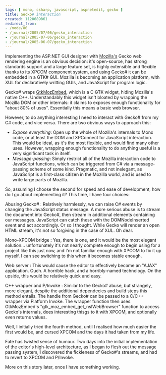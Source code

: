 ```yaml
---
tags: [ mono, csharp, javascript, aspnetedit, gecko ]
title: Gecko# interaction
created: 1120689861
redirect_from:
- /node/80
- /journal/2005/07/06/gecko_interaction
- /journal/2005-07-06/gecko_interaction
- /journal/2005-06-07/gecko_interaction
---
```

Implementing the ASP.NET GUI designer with [Mozilla's](http://www.mozilla.org)
Gecko web rendering engine is an obvious decision: it's open-source, has strong
standards support and a large feature set, is highly extensible and flexible
thanks to its XPCOM component system, and using Gecko# it can be embedded in a
GTK# GUI. Mozilla is becoming an application platform, with XUL for
declaratively writting GUIs, and JavaScript for program logic.<!--break-->

Gecko# wraps [GtkMozEmbed](http://www.mozilla.org/unix/gtk-embedding.html),
which is a C GTK widget, hiding Mozilla's native C++. Understandably this widget
isn't bloated by wrapping the Mozilla DOM or other internals: it claims to
exposes enough functionality for "about 80% of uses". Essentially this means a
basic web browser.

However, to do anything interesting I need to interact with Gecko# from my C#
code, and vice versa. There are two obvious ways to approach this:

* _Expose everything_: Open up the whole of Mozilla's internals to Mono code, or
  at least the DOM and XPConnect for JavaScript interaction. This would be
  ideal, as it's the most flexible, and would find many other uses. However,
  wrapping enough functionality to do anything useful is a very significant task
  in itself.
* _Message-passing_: Simply restrict all of the Mozilla interaction code to
  JavaScript functions, which can be triggered from C# via a message-passing
  scheme of some kind. Pragmatic, and not inelegant, as JavaScript is a
  first-class citizen in the Mozilla world, and is used to write large parts of
  Mozilla.

So, assuming I choose the second for speed and ease of development, how do I go
about implementing it? This time, I have four choices:

Abusing Gecko#
: Relatively harmlessly, we can raise C# events by changing the
  JavaScript status message. A more serious abuse is to stream the document into
  Gecko#, then stream in additional elements containing our messages. JavaScript
  can catch these with the DOMNodeInserted event and act accordingly. Or so I
  thought. While Gecko will render an open HTML stream, it's not so forgiving in
  the case of XUL. Oh dear.

Mono-XPCOM bridge
: Yes, there is one, and it would be the most elegant
  solution... unfortunately it's not nearly complete enough to begin using for a
  project like this just now, and I'm not familiar enough with XPCOM to fix it up
  myself. I can see switching to this when it becomes stable enough.

Web server
: This would cause the editor to effectively become an "AJAX"
  application. Ouch. A horrible hack, and a horribly-named technology. On the
  upside, this would be relatively quick and easy.

C++ wrapper and P/Invoke
: Similar to the Gecko# abuse, but strangely, more
  elegant, despite the additional dependecies and build steps this method entails.
  The handle from Gecko# can be passed to a C/C++ wrapper via Platform Invoke. The
  wrapper function then uses GtkMozEmbed's "gtk_moz_embed_get_nsIWebBrowser"
  function to access Gecko's internals, does interesting thisgs to it with XPCOM,
  and optionally even returns values.

Well, I initially tried the fourth method, until I realised how much easier the
first would be, and cursed XPCOM and the days it had taken from my life.

Fate has twisted sense of humour. Two days into the initial implementation of
the editor's   high-level architecture, as I began to flesh out the message
passing system, I discovered  the fickleness of Gecko#'s streams, and had to
revert to XPCOM and P/Invoke.

More on this story later, once I have something working.